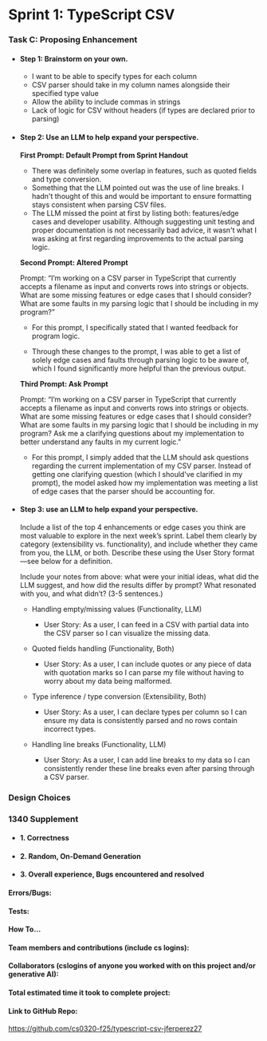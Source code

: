 # Sprint 1: TypeScript CSV

### Task C: Proposing Enhancement

- #### Step 1: Brainstorm on your own.

    - I want to be able to specify types for each column
    - CSV parser should take in my column names alongside their specified
    type value
    - Allow the ability to include commas in strings
    - Lack of logic for CSV without headers (if types are declared prior to parsing)

- #### Step 2: Use an LLM to help expand your perspective.

    **First Prompt: Default Prompt from Sprint Handout**

    - There was definitely some overlap in features, such as quoted fields and
    type conversion.
    - Something that the LLM pointed out was the use of line breaks. I hadn't
    thought of this and would be important to ensure formatting stays consistent
    when parsing CSV files.
    - The LLM missed the point at first by listing both: features/edge cases
    and developer usability. Although suggesting unit testing and proper
    documentation is not necessarily bad advice, it wasn't what I was asking
    at first regarding improvements to the actual parsing logic.


    **Second Prompt: Altered Prompt**

    Prompt: “I’m working on a CSV parser in TypeScript that currently accepts a 
    filename as input and converts rows into strings or objects. What are some 
    missing features or edge cases that I should consider? What are some faults 
    in my parsing logic that I should be including in my program?”

    - For this prompt, I specifically stated that I wanted feedback for program
    logic.

    - Through these changes to the prompt, I was able to get a list of solely
    edge cases and faults through parsing logic to be aware of, which I found
    significantly more helpful than the previous output.


    **Third Prompt: Ask Prompt**

    Prompt: “I’m working on a CSV parser in TypeScript that currently accepts a
    filename as input and converts rows into strings or objects. What are some
    missing features or edge cases that I should consider? What are some faults
    in my parsing logic that I should be including in my program? Ask me a 
    clarifying questions about my implementation to better understand any faults 
    in my current logic."

    - For this prompt, I simply added that the LLM should ask questions
    regarding the current implementation of my CSV parser. Instead of getting
    one clarifying question (which I should've clarified in my prompt), the
    model asked how my implementation was meeting a list of edge cases that the
    parser should be accounting for.

- #### Step 3: use an LLM to help expand your perspective.

    Include a list of the top 4 enhancements or edge cases you think are most valuable to explore in the next week’s sprint. Label them clearly by category (extensibility vs. functionality), and include whether they came from you, the LLM, or both. Describe these using the User Story format—see below for a definition. 

    Include your notes from above: what were your initial ideas, what did the LLM suggest, and how did the results differ by prompt? What resonated with you, and what didn’t? (3-5 sentences.) 

    - Handling empty/missing values (Functionality, LLM)
        - User Story:
            As a user, I can feed in a CSV with partial data into the CSV parser so I can visualize the missing data.

    - Quoted fields handling (Functionality, Both)
        - User Story:
            As a user, I can include quotes or any piece of data with quotation marks so I can parse my file without having to worry about my data being malformed.
    
    - Type inference / type conversion (Extensibility, Both)
        - User Story:
            As a user, I can declare types per column so I can ensure my data is consistently parsed and no rows contain incorrect types.

    - Handling line breaks (Functionality, LLM)
        - User Story:
            As a user, I can add line breaks to my data so I can consistently render these line breaks even after parsing through a CSV parser.

### Design Choices

### 1340 Supplement

- #### 1. Correctness

- #### 2. Random, On-Demand Generation

- #### 3. Overall experience, Bugs encountered and resolved
#### Errors/Bugs:
#### Tests:
#### How To…

#### Team members and contributions (include cs logins):

#### Collaborators (cslogins of anyone you worked with on this project and/or generative AI):
#### Total estimated time it took to complete project:
#### Link to GitHub Repo:  
https://github.com/cs0320-f25/typescript-csv-jferperez27